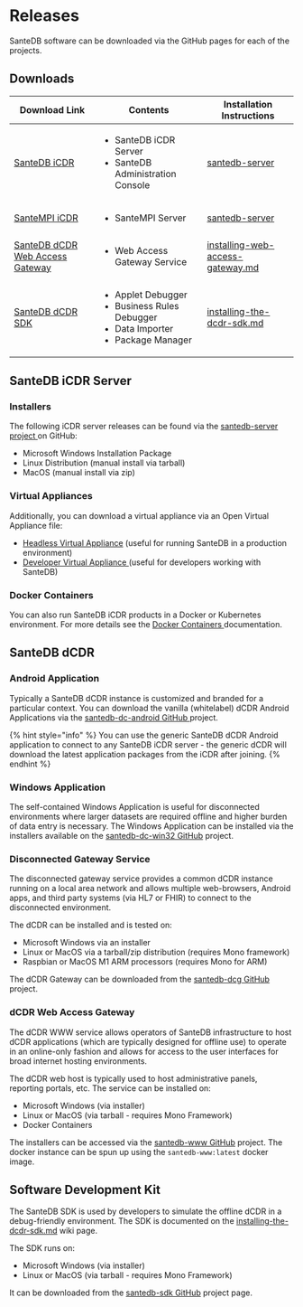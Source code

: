 # Releases

SanteDB software can be downloaded via the GitHub pages for each of the projects.

## Downloads

| Download Link                                                                      | Contents                                                                                                        | Installation Instructions                                                                           |
| ---------------------------------------------------------------------------------- | --------------------------------------------------------------------------------------------------------------- | --------------------------------------------------------------------------------------------------- |
| [SanteDB iCDR](https://github.com/santedb/santedb-server/releases)                 | <ul><li>SanteDB iCDR Server</li><li>SanteDB Administration Console</li></ul>                                    | [santedb-server](santedb-server/ "mention")                                                         |
| [SanteMPI iCDR](https://github.com/santedb/santempi/releases)                      | <ul><li>SanteMPI Server</li></ul>                                                                               | [santedb-server](santedb-server/ "mention")                                                         |
| [SanteDB dCDR Web Access Gateway](https://github.com/santedb/santedb-www/releases) | <ul><li>Web Access Gateway Service</li></ul>                                                                    | [installing-web-access-gateway.md](disconnected-gateway/installing-web-access-gateway.md "mention") |
| [SanteDB dCDR SDK](https://github.com/santedb/santedb-sdk/releases)                | <ul><li>Applet Debugger</li><li>Business Rules Debugger</li><li>Data Importer</li><li>Package Manager</li></ul> | [installing-the-dcdr-sdk.md](disconnected-gateway/installing-the-dcdr-sdk.md "mention")             |

## SanteDB iCDR Server&#x20;

### Installers

The following iCDR server releases can be found via the [santedb-server project ](https://github.com/santedb/santedb-server/releases)on GitHub:

* Microsoft Windows Installation Package
* Linux Distribution (manual install via tarball)
* MacOS (manual install via zip)

### Virtual Appliances

Additionally, you can download a virtual appliance via an Open Virtual Appliance file:

* [Headless Virtual Appliance](http://santesuite.org/assets/uploads/santedb/community/ova/santempi-latest-headless.ova) (useful for running SanteDB in a production environment)
* [Developer Virtual Appliance ](http://santesuite.org/assets/uploads/santedb/community/ova/santempi-latest-developer.ova)(useful for developers working with SanteDB)

### Docker Containers

You can also run SanteDB iCDR products in a Docker or Kubernetes environment. For more details see the [Docker Containers ](santedb-server/docker-containers/)documentation.

## SanteDB dCDR

### Android Application

Typically a SanteDB dCDR instance is customized and branded for a particular context. You can download the vanilla (whitelabel) dCDR Android Applications via the [santedb-dc-android GitHub ](https://github.com/santedb/santedb-dc-android/releases)project.

{% hint style="info" %}
You can use the generic SanteDB dCDR Android application to connect to any SanteDB iCDR server - the generic dCDR will download the latest application packages from the iCDR after joining.
{% endhint %}

### Windows Application

The self-contained Windows Application is useful for disconnected environments where larger datasets are required offline and higher burden of data entry is necessary. The Windows Application can be installed via the installers available on the [santedb-dc-win32 GitHub](https://github.com/santedb/santedb-dc-win32/releases) project.

### Disconnected Gateway Service

The disconnected gateway service provides a common dCDR instance running on a local area network and allows multiple web-browsers, Android apps, and third party systems (via HL7 or FHIR) to connect to the disconnected environment.

The dCDR can be installed and is tested on:

* Microsoft Windows via an installer
* Linux or MacOS via a tarball/zip distribution (requires Mono framework)
* Raspbian or MacOS M1 ARM processors (requires Mono for ARM)

The dCDR Gateway can be downloaded from the [santedb-dcg GitHub](https://github.com/santedb/santedb-dcg/releases) project.

### dCDR Web Access Gateway

The dCDR WWW service allows operators of SanteDB infrastructure to host dCDR applications (which are typically designed for offline use) to operate in an online-only fashion and allows for access to the user interfaces for broad internet hosting environments.

The dCDR web host is typically used to host administrative panels, reporting portals, etc. The service can be installed on:

* Microsoft Windows (via installer)
* Linux or MacOS (via tarball - requires Mono Framework)
* Docker Containers

The installers can be accessed via the [santedb-www GitHub](https://github.com/santedb/santedb-www/releases) project. The docker instance can be spun up using the `santedb-www:latest` docker image.

## Software Development Kit

The SanteDB SDK is used by developers to simulate the offline dCDR in a debug-friendly environment. The SDK is documented on the [installing-the-dcdr-sdk.md](disconnected-gateway/installing-the-dcdr-sdk.md "mention") wiki page.&#x20;

The SDK runs on:

* Microsoft Windows (via installer)
* Linux or MacOS (via tarball - requires Mono Framework)

It can be downloaded from the [santedb-sdk GitHub](https://github.com/santedb/santedb-sdk/releases) project page.
